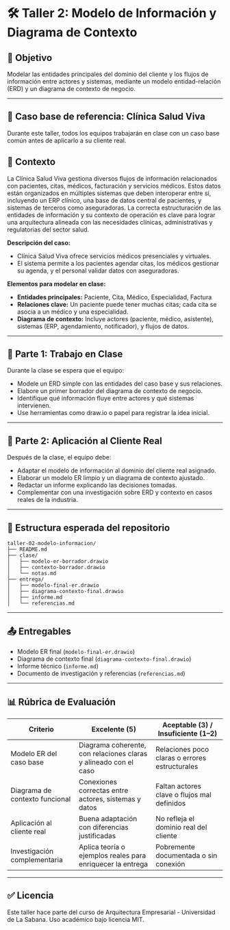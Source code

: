 # 🛠️ Taller 2: Modelo de Información y Diagrama de Contexto

## 🎯 Objetivo

Modelar las entidades principales del dominio del cliente y los flujos de información entre actores y sistemas, mediante un modelo entidad-relación (ERD) y un diagrama de contexto de negocio.

---

## 🏥 Caso base de referencia: Clínica Salud Viva

Durante este taller, todos los equipos trabajarán en clase con un caso base común antes de aplicarlo a su cliente real.

## 🧠 Contexto

La Clínica Salud Viva gestiona diversos flujos de información relacionados con pacientes, citas, médicos, facturación y servicios médicos. Estos datos están organizados en múltiples sistemas que deben interoperar entre sí, incluyendo un ERP clínico, una base de datos central de pacientes, y sistemas de terceros como aseguradoras. La correcta estructuración de las entidades de información y su contexto de operación es clave para lograr una arquitectura alineada con las necesidades clínicas, administrativas y regulatorias del sector salud.

**Descripción del caso:**
- Clínica Salud Viva ofrece servicios médicos presenciales y virtuales.
- El sistema permite a los pacientes agendar citas, los médicos gestionar su agenda, y el personal validar datos con aseguradoras.

**Elementos para modelar en clase:**
- **Entidades principales:** Paciente, Cita, Médico, Especialidad, Factura
- **Relaciones clave:** Un paciente puede tener muchas citas; cada cita se asocia a un médico y una especialidad.
- **Diagrama de contexto:** Incluye actores (paciente, médico, asistente), sistemas (ERP, agendamiento, notificador), y flujos de datos.

---

## 🧪 Parte 1: Trabajo en Clase

Durante la clase se espera que el equipo:

- Modele un ERD simple con las entidades del caso base y sus relaciones.
- Elabore un primer borrador del diagrama de contexto de negocio.
- Identifique qué información fluye entre actores y qué sistemas intervienen.
- Use herramientas como draw.io o papel para registrar la idea inicial.

---

## 🧠 Parte 2: Aplicación al Cliente Real

Después de la clase, el equipo debe:

- Adaptar el modelo de información al dominio del cliente real asignado.
- Elaborar un modelo ER limpio y un diagrama de contexto ajustado.
- Redactar un informe explicando las decisiones tomadas.
- Complementar con una investigación sobre ERD y contexto en casos reales de la industria.

---

## 📁 Estructura esperada del repositorio

```
taller-02-modelo-informacion/
├── README.md
├── clase/
│   ├── modelo-er-borrador.drawio
│   ├── contexto-borrador.drawio
│   └── notas.md
├── entrega/
│   ├── modelo-final-er.drawio
│   ├── diagrama-contexto-final.drawio
│   ├── informe.md
│   └── referencias.md
```

---

## 📤 Entregables

- Modelo ER final (`modelo-final-er.drawio`)
- Diagrama de contexto final (`diagrama-contexto-final.drawio`)
- Informe técnico (`informe.md`)
- Documento de investigación y referencias (`referencias.md`)

---

## 📊 Rúbrica de Evaluación

| Criterio                            | Excelente (5)                                                        | Aceptable (3) / Insuficiente (1–2)                        |
|-------------------------------------|-----------------------------------------------------------------------|------------------------------------------------------------|
| Modelo ER del caso base             | Diagrama coherente, con relaciones claras y alineado con el caso      | Relaciones poco claras o errores estructurales             |
| Diagrama de contexto funcional      | Conexiones correctas entre actores, sistemas y datos                  | Faltan actores clave o flujos mal definidos                |
| Aplicación al cliente real          | Buena adaptación con diferencias justificadas                         | No refleja el dominio real del cliente                     |
| Investigación complementaria        | Aplica teoría o ejemplos reales para enriquecer la entrega            | Pobremente documentada o sin conexión                      |

---

## ✅ Licencia

Este taller hace parte del curso de Arquitectura Empresarial - Universidad de La Sabana. Uso académico bajo licencia MIT.
